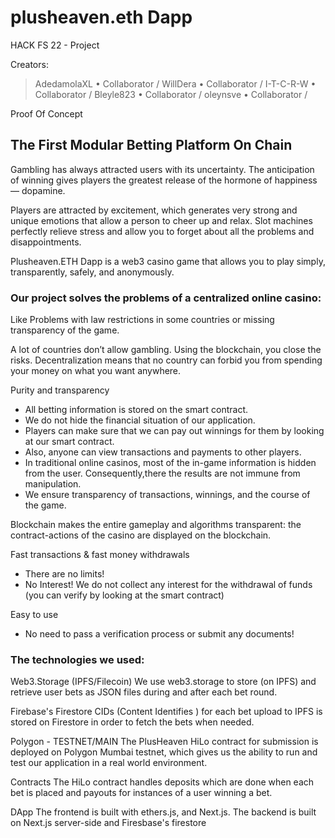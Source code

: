 # plusheaven.eth Dapp
HACK FS 22 - Project

Creators: 
>

>AdedamolaXL • Collaborator  /
>WillDera    • Collaborator  /
>I-T-C-R-W   • Collaborator  /
>Bleyle823   • Collaborator  /
>oleynsve    • Collaborator  /

Proof Of Concept

## The First Modular Betting Platform On Chain

Gambling has always attracted users with its uncertainty. The anticipation of winning gives players the greatest release of the hormone of happiness — dopamine.

Players are attracted by excitement, which generates very strong and unique emotions that allow a person to cheer up and relax. Slot machines perfectly relieve stress and allow you to forget about all the problems and disappointments.

Plusheaven.ETH Dapp is a web3 casino game that allows you to play simply, transparently, safely, and anonymously.

### Our project solves the problems of a centralized online casino:

Like Problems with law restrictions in some countries or missing transparency of the game.

A lot of countries don’t allow gambling. Using the blockchain, you close the risks. Decentralization means that no country can forbid you from spending your money on what you want anywhere. 

Purity and transparency
- All betting information is stored on the smart contract.
- We do not hide the financial situation of our application. 
- Players can make sure that we can pay out winnings for them by looking at our smart contract.
- Also, anyone can view transactions and payments to other players.
- In traditional online casinos, most of the in-game information is hidden from the user.
  Consequently,there the results are not immune from manipulation. 
- We ensure transparency of transactions, winnings, and the course of the game.

Blockchain makes the entire gameplay and algorithms transparent: the contract-actions of the casino are displayed on the blockchain.

Fast transactions & fast money withdrawals
- There are no limits! 
- No Interest! We do not collect any interest for the withdrawal of funds (you can verify by looking at the smart contract)

Easy to use
- No need to pass a verification process or submit any documents!

### The technologies we used:

Web3.Storage (IPFS/Filecoin)
We use web3.storage to store (on IPFS) and retrieve user bets as JSON files during and after each bet round.

Firebase's Firestore
CIDs (Content Identifies ) for each bet upload to IPFS is stored on Firestore in order to fetch the bets when needed.

Polygon - TESTNET/MAIN
The PlusHeaven HiLo contract for submission is deployed on Polygon Mumbai testnet, which gives us the ability to run and test our application in a real world environment.

Contracts
The HiLo contract handles deposits which are done when each bet is placed and payouts for instances of a user winning a bet.

DApp
The frontend is built with ethers.js, and Next.js.
The backend is built on Next.js server-side and Firesbase's firestore
